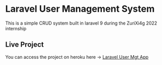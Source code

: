 # Laravel User Management System

This is a simple CRUD system built in laravel 9 during the ZuriXi4g 2022 internship

## Live Project

You can access the project on heroku here -> [Laravel User Mgt App](https://laravel-user-mgt.herokuapp.com/) 